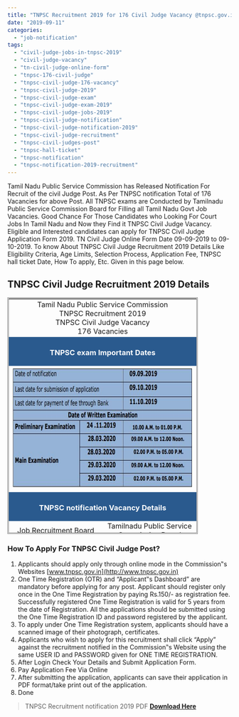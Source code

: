 ```yaml
---
title: "TNPSC Recruitment 2019 for 176 Civil Judge Vacancy @tnpsc.gov.in"
date: "2019-09-11"
categories: 
  - "job-notification"
tags: 
  - "civil-judge-jobs-in-tnpsc-2019"
  - "civil-judge-vacancy"
  - "tn-civil-judge-online-form"
  - "tnpsc-176-civil-judge"
  - "tnpsc-civil-judge-176-vacancy"
  - "tnpsc-civil-judge-2019"
  - "tnpsc-civil-judge-exam"
  - "tnpsc-civil-judge-exam-2019"
  - "tnpsc-civil-judge-jobs-2019"
  - "tnpsc-civil-judge-notification"
  - "tnpsc-civil-judge-notification-2019"
  - "tnpsc-civil-judge-recruitment"
  - "tnpsc-civil-judges-post"
  - "tnpsc-hall-ticket"
  - "tnpsc-notification"
  - "tnpsc-notification-2019-recruitment"
---
```


Tamil Nadu Public Service Commission has Released Notification For Recruit of the civil Judge Post. As Per TNPSC notification Total of 176 Vacancies for above Post. All TNPSC exams are Conducted by Tamilnadu Public Service Commission Board for Filling all Tamil Nadu Govt Job Vacancies. Good Chance For Those Candidates who Looking For Court Jobs In Tamil Nadu and Now they Find it TNPSC Civil Judge Vacancy. Eligible and Interested candidates can apply for TNPSC Civil Judge Application Form 2019. TN Civil Judge Online Form Date 09-09-2019 to 09-10-2019. To know About TNPSC Civil Judge Recruitment 2019 Details Like Eligibility Criteria, Age Limits, Selection Process, Application Fee, TNPSC hall ticket Date, How To apply, Etc. Given in this page below.

## TNPSC Civil Judge Recruitment 2019 Details

<table style="height: 532px; width: 84.9475%; border-collapse: collapse; border-style: double;"><tbody><tr style="height: 80px;"><td style="width: 100%; text-align: center; height: 50px;" colspan="2"><span style="font-size: 12pt;">Tamil Nadu Public Service Commission</span><div></div><span style="font-size: 12pt;">TNPSC Recruitment 2019</span><div></div><span style="font-size: 12pt;">TNPSC Civil Judge Vacancy</span><div></div><span style="font-size: 12pt;">176 Vacancies</span></td></tr><tr style="height: 30px;"><td style="width: 100%; height: 30px; background-color: #2a5a8e; text-align: center;" colspan="2"><h3><span style="color: #ffffff;"><strong>TNPSC exam Important Dates</strong></span></h3></td></tr><tr style="height: 22px;"><td style="width: 100%; text-align: center; height: 22px;" colspan="2"><img class="size-full wp-image-959" src="images/Important-Dates-And-Times-TNPSC-Civil-Judge-Recruitment.jpg" alt="&nbsp;Important Dates And Times TNPSC Civil Judge Recruitment" width="668" height="276"></td></tr><tr style="height: 30px;"><td style="width: 100%; height: 30px; background-color: #2a5a8e; text-align: center;" colspan="2"><h3><span style="color: #ffffff;"><strong>TNPSC notification&nbsp;Vacancy Details</strong></span></h3></td></tr><tr style="height: 22px;"><td style="text-align: center; height: 22px; width: 50%;"><span style="font-size: 12pt;">Job Recruitment Board</span></td><td style="text-align: center; width: 50%; height: 22px;"><span style="font-size: 12pt;">Tamilnadu Public Service Commission Board</span></td></tr><tr style="height: 25px;"><td style="text-align: center; width: 50%; height: 25px;"><span style="font-size: 12pt;">Post</span></td><td style="text-align: center; width: 50%; height: 25px;"><span style="font-size: 12pt;">Civil Judge</span></td></tr><tr style="height: 22px;"><td style="text-align: center; width: 50%; height: 22px;"><span style="font-size: 12pt;">Name of Service</span></td><td style="text-align: center; width: 50%; height: 22px;"><span style="font-size: 12pt;">Tamil Nadu State Judicial Service</span></td></tr><tr style="height: 25px;"><td style="text-align: center; width: 50%; height: 25px;"><span style="font-size: 12pt;">No of Vacancies</span></td><td style="text-align: center; width: 50%; height: 25px;"><span style="font-size: 12pt;">176 (Including Carried Forward)</span></td></tr><tr style="height: 25px;"><td style="text-align: center; width: 50%; height: 25px;"><span style="font-size: 12pt;">Job Location</span></td><td style="text-align: center; width: 50%; height: 25px;"><span style="font-size: 12pt;">Tamil Nadu State</span></td></tr><tr style="height: 25px;"><td style="text-align: center; width: 50%; height: 25px;"><span style="font-size: 12pt;">Job Category</span></td><td style="text-align: center; width: 50%; height: 25px;"><span style="font-size: 12pt;">Court Jobs</span></td></tr><tr style="height: 25px;"><td style="text-align: center; width: 50%; height: 25px;"><span style="font-size: 12pt;">Application Mode</span></td><td style="text-align: center; width: 50%; height: 25px;"><span style="font-size: 12pt;">Online</span></td></tr><tr style="height: 30px;"><td style="width: 100%; height: 30px; background-color: #2a5a8e; text-align: center;" colspan="2"><h3><span style="color: #ffffff;"><strong>Eligibility Criteria&nbsp;</strong></span></h3></td></tr><tr style="height: 14px;"><td style="text-align: center; height: 14px; width: 100%;" colspan="2"><ul><li style="text-align: left;"><span style="font-size: 12pt;">Must be a citizen of India</span></li><li style="text-align: left;"><span style="font-size: 12pt;">Should possess adequate knowledge to read, write and speak in English and Tamil.</span></li></ul><p style="text-align: left;"><span style="font-size: 12pt;"><strong>Education Qualification:</strong></span></p><p style="text-align: left;"><span style="font-size: 12pt;">1.For Practising Advocates/Pleaders and Assistant Public Prosecutors:</span></p><div></div><ul><li style="text-align: left;"><span style="font-size: 12pt;">Must possess a Degree in Law of a University in India&nbsp;</span></li><li style="text-align: left;"><span style="font-size: 12pt;">Must be 3 Years practicing as an Advocate or Pleader in any Court</span></li></ul><p style="text-align: left;"><span style="font-size: 12pt;">2.For Fresh Law Graduates:</span></p><div></div><ul><li style="text-align: left;"><span style="font-size: 12pt;">Must be a fresh Law Graduate possessing a degree in Law from a recognized University</span></li><li style="text-align: left;"><span style="font-size: 12pt;">Must be eligible to be enrolled as an advocate.</span></li><li style="text-align: left;"><span style="font-size: 12pt;">Must have obtained the Bachelor‟s Degree of Law within a period of three years</span></li></ul><p style="text-align: left;"><span style="font-size: 12pt;"><strong>Age Limits:</strong></span></p><div></div><ul><li style="text-align: left;"><span style="font-size: 12pt;">Minimum 22 Years</span></li><li style="text-align: left;"><span style="font-size: 12pt;">Maximum 40 Years</span></li></ul></td></tr><tr style="height: 15px;"><td style="width: 100%; height: 15px; background-color: #2a5a8e; text-align: center;" colspan="2"><h3><span style="font-size: 15pt; color: #ffffff;"><strong>Pay Scale</strong></span></h3></td></tr><tr style="height: 39px;"><td style="width: 100%; text-align: center; height: 39px;" colspan="2"><span style="font-size: 12pt;"><strong>Rs. 27700/- to Rs. 44770/-</strong></span></td></tr><tr style="height: 30px;"><td style="width: 100%; height: 30px; background-color: #2a5a8e; text-align: center;" colspan="2"><h3><span style="color: #ffffff;"><strong>Application Fee&nbsp;</strong></span></h3></td></tr><tr style="height: 30px;"><td style="width: 100%; text-align: center; height: 30px;" colspan="2"><ul><li style="text-align: left;"><span style="font-size: 12pt;">Registration Fee:&nbsp;<strong>Rs. 150/-</strong></span></li><li style="text-align: left;"><span style="font-size: 12pt;">Examination Fee:<strong>&nbsp;Rs. 500/-</strong></span></li><li style="text-align: left;"><span style="font-size: 12pt;">For SC/ ST/ PWD:<strong>&nbsp;NIL</strong></span></li><li style="text-align: left;"><span style="font-size: 12pt;">Payment Mode: Online</span></li></ul></td></tr><tr style="height: 30px;"><td style="width: 100%; height: 30px; background-color: #2a5a8e; text-align: center;" colspan="2"><h3><span style="color: #ffffff;"><strong>Important Links&nbsp;</strong></span></h3></td></tr><tr style="height: 10px;"><td style="width: 50%; text-align: center; height: 10px;"><strong><span style="font-size: 12pt;">Apply Online&nbsp;</span></strong></td><td style="width: 50%; text-align: center; height: 10px;"><span style="font-size: 12pt;"><strong><a href="https://apply.tnpscexams.in/apply-now?app_id=UElZMDAwMDAwMQ==" target="_blank" rel="noopener noreferrer">Click Here</a></strong></span></td></tr><tr><td style="width: 50%; text-align: center;"><strong><span style="font-size: 12pt;">TNPSC Civil Judge Syllabus &amp; Exam Pattern</span></strong></td><td style="width: 50%; text-align: center;"><span style="font-size: 12pt;"><strong><a href="https://freegovtjobalert.in/tnpsc-civil-judge-syllabus-exam-pattern-2019/" target="_blank" rel="noopener noreferrer">Click Here</a></strong></span></td></tr><tr><td style="width: 50%; text-align: center;"><strong><span style="font-size: 12pt;">TNPSC Civil Judge selection process</span></strong></td><td style="width: 50%; text-align: center;"><a href="https://freegovtjobalert.in/tnpsc-civil-judge-selection-process/" target="_blank" rel="noopener noreferrer"><span style="font-size: 12pt;"><strong>Click Here</strong></span></a></td></tr><tr><td style="width: 50%; text-align: center;"><strong><span style="font-size: 12pt;">TNPSC Syllabus PDF</span></strong></td><td style="width: 50%; text-align: center;"><a href="http://www.tnpsc.gov.in/syllabus/civil-judge.pdf" target="_blank" rel="noopener noreferrer"><span style="font-size: 12pt;"><strong>Click Here</strong></span></a></td></tr><tr style="height: 36px;"><td style="width: 50%; text-align: center; height: 23px;"><strong><span style="font-size: 12pt;">Notification</span></strong></td><td style="width: 50%; text-align: center; height: 23px;"><a href="https://freegovtjobalert.in/wp-content/uploads/2019/09/TNPSC-Civil-Judge-Notification.pdf" target="_blank" rel="noopener noreferrer"><span style="font-size: 12pt;"><strong>Click Here</strong></span></a></td></tr><tr style="height: 10px;"><td style="width: 50%; text-align: center; height: 10px;"><strong><span style="font-size: 12pt;">&nbsp;Official Website</span></strong></td><td style="width: 50%; text-align: center; height: 10px;"><a href="http://www.tnpsc.gov.in/" target="_blank" rel="noopener noreferrer"><span style="font-size: 12pt;"><strong>Click Here</strong></span></a></td></tr></tbody></table>

### How To Apply For TNPSC Civil Judge Post?

1. Applicants should apply only through online mode in the Commission‟s Websites [www.tnpsc.gov.in](http://www.tnpsc.gov.in)
2. One Time Registration (OTR) and “Applicant‟s Dashboard” are mandatory before applying for any post. Applicant should register only once in the One Time Registration by paying Rs.150/- as registration fee. Successfully registered One Time Registration is valid for 5 years from the date of Registration. All the applications should be submitted using the One Time Registration ID and password registered by the applicant.
3. To apply under One Time Registration system, applicants should have a scanned image of their photograph, certificates.
4. Applicants who wish to apply for this recruitment shall click “Apply” against the recruitment notified in the Commission‟s Website using the same USER ID and PASSWORD given for ONE TIME REGISTRATION.
5. After Login Check Your Details and Submit Application Form.
6. Pay Application Fee Via Online
7. After submitting the application, applicants can save their application in PDF format/take print out of the application.
8. Done

> TNPSC Recruitment notification 2019 PDF **[Download Here](https://freegovtjobalert.in/wp-content/uploads/2019/09/TNPSC-Civil-Judge-Notification.pdf)**
